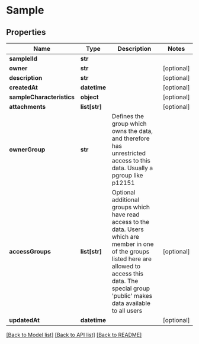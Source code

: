 # Sample

## Properties
Name | Type | Description | Notes
------------ | ------------- | ------------- | -------------
**samplelId** | **str** |  | 
**owner** | **str** |  | [optional] 
**description** | **str** |  | [optional] 
**createdAt** | **datetime** |  | [optional] 
**sampleCharacteristics** | **object** |  | [optional] 
**attachments** | **list[str]** |  | [optional] 
**ownerGroup** | **str** | Defines the group which owns the data, and therefore has unrestricted access to this data. Usually a pgroup like p12151 | 
**accessGroups** | **list[str]** | Optional additional groups which have read access to the data. Users which are member in one of the groups listed here are allowed to access this data. The special group &#39;public&#39; makes data available to all users | [optional] 
**updatedAt** | **datetime** |  | [optional] 

[[Back to Model list]](../README.md#documentation-for-models) [[Back to API list]](../README.md#documentation-for-api-endpoints) [[Back to README]](../README.md)


